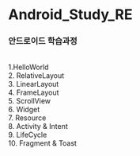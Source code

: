 # Android_Study_RE
<h3>안드로이드 학습과정</h3><br>
1.HelloWorld<br>
2. RelativeLayout<br>
3. LinearLayout<br>
4. FrameLayout<br>
5. ScrollView<br>
6. Widget<br>
7. Resource<br>
8. Activity & Intent<br>
9. LifeCycle<br>
10. Fragment & Toast<br>
